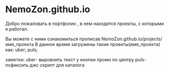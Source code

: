 # NemoZon.github.io
Добро пожаловать в портфолио , в нем находятся проекты, с которыми я работал.

Вы можете с ними ознакомиться прописав NemoZon.github.io/projects/имя_проекта
В данное время загружены такие проекты(имя_проекта) как:
uber;
puls;





заметки: 
uber- выровнить текст у кнопки промо по центру
puls-пофиксить джс скрипт для каталога
